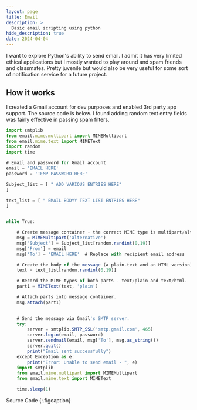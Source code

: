 ```yaml
---
layout: page
title: Email
description: >
  Basic email scripting using python
hide_description: true
date: 2024-04-04 
---
```


I want to explore Python's ability to send email. I admit it has very limited ethical applications but I mostly wanted to play around and spam friends and classmates. Pretty juvenile but would also be very useful for some sort of notification service for a future project.  

## How it works

I created a Gmail account for dev purposes and enabled 3rd party app support. The source code is below. I found adding random text entry fields was fairly effective in passing spam filters. 

~~~js
import smtplib
from email.mime.multipart import MIMEMultipart
from email.mime.text import MIMEText
import random
import time

# Email and password for Gmail account
email = 'EMAIL HERE'
password = 'TEMP PASSWORD HERE'

Subject_list = [ " ADD VARIOUS ENTRIES HERE"
]

text_list = [ " EMAIL BODYY TEXT LIST ENTRIES HERE"
]


while True:

    # Create message container - the correct MIME type is multipart/alternative.
    msg = MIMEMultipart('alternative')
    msg['Subject'] = Subject_list[random.randint(0,19)]
    msg['From'] = email
    msg['To'] = 'EMAIL HERE'  # Replace with recipient email address

    # Create the body of the message (a plain-text and an HTML version).
    text = text_list[random.randint(0,19)]

    # Record the MIME types of both parts - text/plain and text/html.
    part1 = MIMEText(text, 'plain')

    # Attach parts into message container.
    msg.attach(part1)
    

    # Send the message via Gmail's SMTP server.
    try:
        server = smtplib.SMTP_SSL('smtp.gmail.com', 465)
        server.login(email, password)
        server.sendmail(email, msg['To'], msg.as_string())
        server.quit()
        print("Email sent successfully")
    except Exception as e:
        print("Error: Unable to send email - ", e)
    import smtplib
    from email.mime.multipart import MIMEMultipart
    from email.mime.text import MIMEText

    time.sleep(1)
~~~

Source Code
{:.figcaption}
